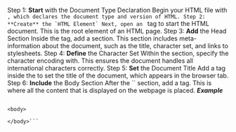 Step 1: **Start** with the Document Type Declaration
Begin your HTML file with ``, which declares the document type and version of HTML.
Step 2: **Create** the `HTML Element`
Next, open an `` tag to start the HTML document. This is the root element of an HTML page.
Step 3: **Add** the Head Section
Inside the tag, add a section. This section includes meta-information about the document, such as the title, character set, and links to stylesheets.
Step 4: **Define** the Character Set
Within the section, specify the character encoding with. This ensures the document handles all international characters correctly.
Step 5: **Set** the Document Title
Add a tag inside the to set the title of the document, which appears in the browser tab.
Step 6: **Include** the Body Section
After the `` section, add a <body> tag. This is where all the content that is displayed on the webpage is placed.
***Example***

```Document

<body>
    
</body>```

